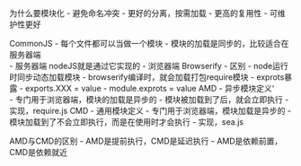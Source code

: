 


为什么要模块化
	- 避免命名冲突
	- 更好的分离，按需加载
	- 更高的复用性
	- 可维护性更好	


CommonJS
	- 每个文件都可以当做一个模块 
	- 模块的加载是同步的，比较适合在服务器端  
		- 服务器端	nodeJS就是通过它实现的
		- 浏览器端	Browserify
		- 区别
			- node运行时同步动态加载模块
			- browserify编译时，就会加载打包require模块
	- exprots暴露
		- exports.XXX = value
		- module.exprots = value
AMD
	- 异步模块定义‘                                                                                                                                                                                                                
	- 专门用于浏览器端，模块的加载是异步的
	- 模块被加载到了后，就会立即执行
	- 实现，require.js
CMD
	- 通用模块定义
	- 专门用于浏览器端，模块加载是异步的
	- 模块加载到了不会立即执行，而是在使用时才会执行
	- 实现，sea.js

AMD与CMD的区别
		- AMD是提前执行，CMD是延迟执行
		- AMD是依赖前置，CMD是依赖就近
	